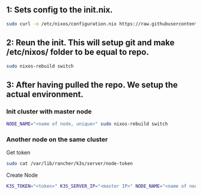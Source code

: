 ## 1: Sets config to the init.nix.

```bash
sudo curl -o /etc/nixos/configuration.nix https://raw.githubusercontent.com/Hortasha/nix/main/init.nix
```

## 2: Reun the init. This will setup git and make /etc/nixos/ folder to be equal to repo.

```bash
sudo nixos-rebuild switch
```

## 3: After having pulled the repo. We setup the actual environment.

### Init cluster with master node

```bash
NODE_NAME="<name of node, unique>" sudo nixos-rebuild switch
```

### Another node on the same cluster

Get token

```bash
sudo cat /var/lib/rancher/k3s/server/node-token
```

Create Node

```bash
K3S_TOKEN="<token>" K3S_SERVER_IP="<master IP>" NODE_NAME="<name of node, unique>" sudo -E HOME=/root nixos-rebuild switch
```
